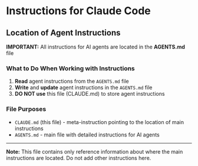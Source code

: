 
# Instructions for Claude Code

## Location of Agent Instructions

**IMPORTANT:** All instructions for AI agents are located in the **AGENTS.md** file

### What to Do When Working with Instructions

1. **Read** agent instructions from the `AGENTS.md` file
2. **Write** and **update** agent instructions in the `AGENTS.md` file
3. **DO NOT use** this file (CLAUDE.md) to store agent instructions

### File Purposes

- `CLAUDE.md` (this file) - meta-instruction pointing to the location of main instructions
- `AGENTS.md` - main file with detailed instructions for AI agents

---

**Note:** This file contains only reference information about where the main instructions are located. Do not add other instructions here.

